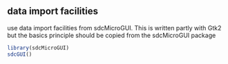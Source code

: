 ## data import facilities

use data import facilities from sdcMicroGUI. This is written partly with Gtk2 but the basics principle should be copied from the sdcMicroGUI
package

```R
library(sdcMicroGUI)
sdcGUI()
```